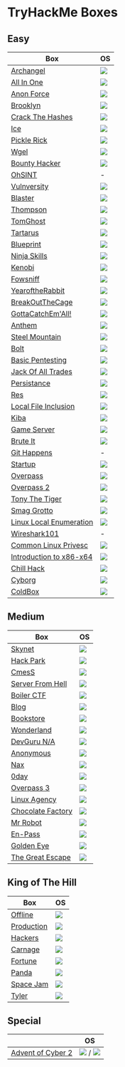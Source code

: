 # TryHackMe Boxes

## Easy

Box                                                                                                              | OS
---                                                                                                              | ---      
[Archangel](https://github.com/AbdullahRizwan101/CTF-Writeups/blob/master/TryHackMe/Archangel.md)                |<img src= "https://i.imgur.com/hZoovNY.png" />
[All In One](https://github.com/AbdullahRizwan101/CTF-Writeups/blob/master/TryHackMe/All_In_One.md)              |<img src= "https://i.imgur.com/hZoovNY.png" />
[Anon Force](https://github.com/AbdullahRizwan101/CTF-Writeups/blob/master/TryHackMe/AnonForceCTF.md)| <img src= "https://i.imgur.com/hZoovNY.png" />
[Brooklyn](https://github.com/AbdullahRizwan101/CTF-Writeups/blob/master/TryHackMe/BrooklynCTF.md)| <img src= "https://i.imgur.com/hZoovNY.png" />
[Crack The Hashes](https://github.com/AbdullahRizwan101/CTF-Writeups/blob/master/TryHackMe/Crack_The_Hashes.md)| <img src= "https://i.imgur.com/hZoovNY.png" />
[Ice](https://github.com/AbdullahRizwan101/CTF-Writeups/blob/master/TryHackMe/ICE.md)| <img src="https://i.imgur.com/8SPmSeo.gif"/>
[Pickle Rick](https://github.com/AbdullahRizwan101/CTF-Writeups/blob/master/TryHackMe/PickleRickCTF.md)| <img src= "https://i.imgur.com/hZoovNY.png" />
[Wgel](https://github.com/AbdullahRizwan101/CTF-Writeups/blob/master/TryHackMe/WigelCTF.md)| <img src= "https://i.imgur.com/hZoovNY.png" />
[Bounty Hacker](https://github.com/AbdullahRizwan101/CTF-Writeups/blob/master/TryHackMe/bounty_hackerCTF.md)|<img src= "https://i.imgur.com/hZoovNY.png" />
[OhSINT](https://github.com/AbdullahRizwan101/CTF-Writeups/blob/master/TryHackMe/OhSINT.md)                      | -
[Vulnversity](https://github.com/AbdullahRizwan101/CTF-Writeups/blob/master/TryHackMe/Vulnversity.md)            |<img src= "https://i.imgur.com/hZoovNY.png" />
[Blaster](https://github.com/AbdullahRizwan101/CTF-Writeups/blob/master/TryHackMe/Blaster.md)                    |<img src="https://i.imgur.com/8SPmSeo.gif"/>
[Thompson](https://github.com/AbdullahRizwan101/CTF-Writeups/blob/master/TryHackMe/Thompson.md)                  |<img src= "https://i.imgur.com/hZoovNY.png" />
[TomGhost](https://github.com/AbdullahRizwan101/CTF-Writeups/blob/master/TryHackMe/TomGhost.md)                  |<img src= "https://i.imgur.com/hZoovNY.png" />
[Tartarus](https://github.com/AbdullahRizwan101/CTF-Writeups/blob/master/TryHackMe/Tartarus.md)                  |<img src= "https://i.imgur.com/hZoovNY.png" />
[Blueprint](https://github.com/AbdullahRizwan101/CTF-Writeups/blob/master/TryHackMe/Blueprint.md)                |<img src="https://i.imgur.com/8SPmSeo.gif"/>
[Ninja Skills](https://github.com/AbdullahRizwan101/CTF-Writeups/blob/master/TryHackMe/NinjaSkills.md)           |<img src= "https://i.imgur.com/hZoovNY.png"/>
[Kenobi](https://github.com/AbdullahRizwan101/CTF-Writeups/blob/master/TryHackMe/Kenobi.md)                      |<img src= "https://i.imgur.com/hZoovNY.png"/>
[Fowsniff](https://github.com/AbdullahRizwan101/CTF-Writeups/blob/master/TryHackMe/Fowsniff.md)                  |<img src= "https://i.imgur.com/hZoovNY.png"/> 
[YearoftheRabbit](https://github.com/AbdullahRizwan101/CTF-Writeups/blob/master/TryHackMe/YearOfRabbit.md)       |<img src= "https://i.imgur.com/hZoovNY.png"/>
[BreakOutTheCage](https://github.com/AbdullahRizwan101/CTF-Writeups/blob/master/TryHackMe/BreakOutOfCage.md)     |<img src= "https://i.imgur.com/hZoovNY.png"/>
[GottaCatchEm'All!](https://github.com/AbdullahRizwan101/CTF-Writeups/blob/master/TryHackMe/GottaCatchemAll.md)  |<img src= "https://i.imgur.com/hZoovNY.png"/>
[Anthem](https://github.com/AbdullahRizwan101/CTF-Writeups/blob/master/TryHackMe/Anthem.md)                      |<img src="https://i.imgur.com/8SPmSeo.gif"/>
[Steel Mountain](https://github.com/AbdullahRizwan101/CTF-Writeups/blob/master/TryHackMe/steel_mountain.md)      |<img src="https://i.imgur.com/8SPmSeo.gif"/>
[Bolt](https://github.com/AbdullahRizwan101/CTF-Writeups/blob/master/TryHackMe/Bolt.md)                          |<img src= "https://i.imgur.com/hZoovNY.png"/>
[Basic Pentesting](https://github.com/AbdullahRizwan101/CTF-Writeups/blob/master/TryHackMe/Basic_pentesting.md)  |<img src= "https://i.imgur.com/hZoovNY.png" />
[Jack Of All Trades](https://github.com/AbdullahRizwan101/CTF-Writeups/blob/master/TryHackMe/Jack_of_All_Trades.md)|<img src= "https://i.imgur.com/hZoovNY.png" />
[Persistance](https://github.com/AbdullahRizwan101/CTF-Writeups/blob/master/TryHackMe/Persistance.md)            |<img src="https://i.imgur.com/8SPmSeo.gif"/>
[Res](https://github.com/AbdullahRizwan101/CTF-Writeups/blob/master/TryHackMe/Res.md)                            |<img src="https://i.imgur.com/hZoovNY.png"/>
[Local File Inclusion](https://github.com/AbdullahRizwan101/CTF-Writeups/blob/master/TryHackMe/LFI.md)           |<img src="https://i.imgur.com/hZoovNY.png"/>
[Kiba](https://github.com/AbdullahRizwan101/CTF-Writeups/blob/master/TryHackMe/Kiba.md)                          |<img src="https://i.imgur.com/hZoovNY.png"/>
[Game Server](https://github.com/AbdullahRizwan101/CTF-Writeups/blob/master/TryHackMe/Game_Zone.md)              |<img src="https://i.imgur.com/hZoovNY.png"/>
[Brute It](https://github.com/AbdullahRizwan101/CTF-Writeups/blob/master/TryHackMe/Brute_it.md)                  |<img src="https://i.imgur.com/hZoovNY.png"/>
[Git Happens](https://github.com/AbdullahRizwan101/CTF-Writeups/blob/master/TryHackMe/Git_happens.md)            |-
[Startup](https://github.com/AbdullahRizwan101/CTF-Writeups/blob/master/TryHackMe/Startup.md)                    |<img src="https://i.imgur.com/hZoovNY.png"/>
[Overpass](https://github.com/AbdullahRizwan101/CTF-Writeups/blob/master/TryHackMe/Overpass.md)                  |<img src="https://i.imgur.com/hZoovNY.png"/>
[Overpass 2](https://github.com/AbdullahRizwan101/CTF-Writeups/blob/master/TryHackMe/Overpass2.md)               |<img src="https://i.imgur.com/hZoovNY.png"/>
[Tony The Tiger](https://github.com/AbdullahRizwan101/CTF-Writeups/blob/master/TryHackMe/Tony_The_Tiger.md)      |<img src="https://i.imgur.com/hZoovNY.png"/>
[Smag Grotto](https://github.com/AbdullahRizwan101/CTF-Writeups/blob/master/TryHackMe/Smag.md)                   |<img src="https://i.imgur.com/hZoovNY.png"/>
[Linux Local Enumeration](https://github.com/AbdullahRizwan101/CTF-Writeups/blob/master/TryHackMe/LLE.md)        |<img src="https://i.imgur.com/hZoovNY.png"/>
[Wireshark101](https://github.com/AbdullahRizwan101/CTF-Writeups/blob/master/TryHackMe/Wireshark101.md)          |-                                                                                         
[Common Linux Privesc](https://github.com/AbdullahRizwan101/CTF-Writeups/blob/master/TryHackMe/Common_Linux_Privesc.md) |<img src="https://i.imgur.com/hZoovNY.png"/>
[Introduction to x86-x64](https://github.com/AbdullahRizwan101/CTF-Writeups/blob/master/TryHackMe/Intro_to_x86-x64.md) |<img src="https://i.imgur.com/hZoovNY.png"/>
[Chill Hack](https://github.com/AbdullahRizwan101/CTF-Writeups/blob/master/TryHackMe/Chill_Hack.md)              |<img src="https://i.imgur.com/hZoovNY.png"/>
[Cyborg](https://github.com/AbdullahRizwan101/CTF-Writeups/blob/master/TryHackMe/Cyborg.md)                      |<img src="https://i.imgur.com/hZoovNY.png"/>
[ColdBox](https://github.com/AbdullahRizwan101/CTF-Writeups/blob/master/TryHackMe/ColddBox.md)                   |<img src="https://i.imgur.com/hZoovNY.png"/>         
## Medium

Box                                                                                                              | OS
---                                                                                                              | ---       
[Skynet](https://github.com/AbdullahRizwan101/CTF-Writeups/blob/master/TryHackMe/Skynet.md)                      | <img src= "https://i.imgur.com/hZoovNY.png" />
[Hack Park](https://github.com/AbdullahRizwan101/CTF-Writeups/blob/master/TryHackMe/Hack_Park.md)                | <img  src= "https://i.imgur.com/8SPmSeo.gif"/>
[CmesS](https://github.com/AbdullahRizwan101/CTF-Writeups/blob/master/TryHackMe/Cmess.md)                        |<img src= "https://i.imgur.com/hZoovNY.png" /> 
[Server From Hell](https://github.com/AbdullahRizwan101/CTF-Writeups/blob/master/TryHackMe/Server_From_Hell.md)  | <img src= "https://i.imgur.com/hZoovNY.png" />                                                                                 
[Boiler CTF](https://github.com/AbdullahRizwan101/CTF-Writeups/blob/master/TryHackMe/Boiler.md)                  | <img src= "https://i.imgur.com/hZoovNY.png" />
[Blog](https://github.com/AbdullahRizwan101/CTF-Writeups/blob/master/TryHackMe/Blog.md)                          | <img src= "https://i.imgur.com/hZoovNY.png" />                                                                                                
[Bookstore](https://github.com/AbdullahRizwan101/CTF-Writeups/blob/master/TryHackMe/Bookstore.md)                | <img src= "https://i.imgur.com/hZoovNY.png" />                                                                                                         
[Wonderland](https://github.com/AbdullahRizwan101/CTF-Writeups/blob/master/TryHackMe/Wonderland.md)              |<img src= "https://i.imgur.com/hZoovNY.png" />                                                                                                            
[DevGuru N/A](https://github.com/AbdullahRizwan101/CTF-Writeups/blob/master/TryHackMe/DevGuru.md)                |<img src= "https://i.imgur.com/hZoovNY.png" /> 
[Anonymous](https://github.com/AbdullahRizwan101/CTF-Writeups/blob/master/TryHackMe/Anonymous.md)                |<img src= "https://i.imgur.com/hZoovNY.png" /> 
[Nax](https://github.com/AbdullahRizwan101/CTF-Writeups/blob/master/TryHackMe/Nax.md)                            |<img src= "https://i.imgur.com/hZoovNY.png" /> 
[0day](https://github.com/AbdullahRizwan101/CTF-Writeups/blob/master/TryHackMe/0day.md)                          |<img src= "https://i.imgur.com/hZoovNY.png" />
[Overpass 3](https://github.com/AbdullahRizwan101/CTF-Writeups/blob/master/TryHackMe/Overpass3.md)               | <img src= "https://i.imgur.com/hZoovNY.png" /> 
[Linux Agency](https://github.com/AbdullahRizwan101/CTF-Writeups/blob/master/TryHackMe/Linux_Agency.md)          | <img src= "https://i.imgur.com/hZoovNY.png" /> 
[Chocolate Factory](https://github.com/AbdullahRizwan101/CTF-Writeups/blob/master/TryHackMe/Chocolate-Factory.md)| <img src= "https://i.imgur.com/hZoovNY.png" />
[Mr Robot](https://github.com/AbdullahRizwan101/CTF-Writeups/blob/c5fcf8cdf8c52f5ec8c71005d4cc62a3885e2a0f/TryHackMe/MrRobot.md) | <img src= "https://i.imgur.com/hZoovNY.png" />
[En-Pass](https://github.com/AbdullahRizwan101/CTF-Writeups/blob/master/TryHackMe/En-pass.md)                    | <img src= "https://i.imgur.com/hZoovNY.png" />
[Golden Eye](https://github.com/AbdullahRizwan101/CTF-Writeups/blob/master/TryHackMe/Goldeneye.md)               | <img src= "https://i.imgur.com/hZoovNY.png" />
[The Great Escape](https://github.com/AbdullahRizwan101/CTF-Writeups/blob/master/TryHackMe/The_Great_Escape.md)  | <img src= "https://i.imgur.com/hZoovNY.png" />
## King of The Hill
Box                                                                                                              | OS
---                                                                                                              | ---       
[Offline](https://github.com/AbdullahRizwan101/CTF-Writeups/blob/master/TryHackMe/Offline.md)                    | <img  src= "https://i.imgur.com/8SPmSeo.gif"/>
[Production](https://github.com/AbdullahRizwan101/CTF-Writeups/blob/master/TryHackMe/Production.md)              | <img src= "https://i.imgur.com/hZoovNY.png" /> 
[Hackers](https://github.com/AbdullahRizwan101/CTF-Writeups/blob/master/TryHackMe/Hackers.md)                    | <img src= "https://i.imgur.com/hZoovNY.png" />                                                                                 
[Carnage](https://github.com/AbdullahRizwan101/CTF-Writeups/blob/master/TryHackMe/Carnage.md)                    | <img src= "https://i.imgur.com/hZoovNY.png" />
[Fortune](https://github.com/AbdullahRizwan101/CTF-Writeups/blob/master/TryHackMe/Fortune.md)                    | <img src= "https://i.imgur.com/hZoovNY.png" />                                                                                                
[Panda](https://github.com/AbdullahRizwan101/CTF-Writeups/blob/master/TryHackMe/Panda.md)                        | <img src= "https://i.imgur.com/hZoovNY.png" />                                                                                                         
[Space Jam](https://github.com/AbdullahRizwan101/CTF-Writeups/blob/master/TryHackMe/SpaceJam.md)                 | <img src= "https://i.imgur.com/hZoovNY.png" />                                                                                                            
[Tyler](https://github.com/AbdullahRizwan101/CTF-Writeups/blob/master/TryHackMe/Tyler.md)                        | <img src= "https://i.imgur.com/hZoovNY.png" /> 

## Special
&nbsp;                                                                                                           | OS
---                                                                                                              | ---
[Advent of Cyber 2](https://github.com/AbdullahRizwan101/CTF-Writeups/blob/master/TryHackMe/AOC2.md)             |<img src= "https://i.imgur.com/hZoovNY.png" /> / <img  src= "https://i.imgur.com/8SPmSeo.gif"/>
